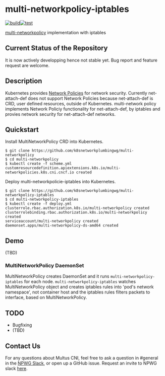 # multi-networkpolicy-iptables
[![build](https://github.com/k8snetworkplumbingwg/multi-networkpolicy-iptables/actions/workflows/build.yml/badge.svg)](https://github.com/k8snetworkplumbingwg/multi-networkpolicy-iptables/actions/workflows/build.yml)[![test](https://github.com/k8snetworkplumbingwg/multi-networkpolicy-iptables/actions/workflows/test.yml/badge.svg)](https://github.com/k8snetworkplumbingwg/multi-networkpolicy-iptables/actions/workflows/test.yml)

[multi-networkpolicy](https://github.com/k8snetworkplumbingwg/multi-networkpolicy) implementation with iptables

## Current Status of the Repository

It is now actively developping hence not stable yet. Bug report and feature request are welcome.

## Description

Kubernetes provides [Network Policies](https://kubernetes.io/docs/concepts/services-networking/network-policies/) for network security. Currently net-attach-def does not support Network Policies because net-attach-def is CRD, user defined resources, outside of Kubernetes.
multi-network policy implements Network Policiy functionality for net-attach-def, by iptables and provies network security for net-attach-def networks.

## Quickstart

Install MultiNetworkPolicy CRD into Kubernetes.

```
$ git clone https://github.com/k8snetworkplumbingwg/multi-networkpolicy
$ cd multi-networkpolicy
$ kubectl create -f scheme.yml
customresourcedefinition.apiextensions.k8s.io/multi-networkpolicies.k8s.cni.cncf.io created
```

Deploy multi-networkpolicie-iptables into Kubernetes.

```
$ git clone https://github.com/k8snetworkplumbingwg/multi-networkpolicy-iptables
$ cd multi-networkpolicy-iptables
$ kubectl create -f deploy.yml
clusterrole.rbac.authorization.k8s.io/multi-networkpolicy created
clusterrolebinding.rbac.authorization.k8s.io/multi-networkpolicy created
serviceaccount/multi-networkpolicy created
daemonset.apps/multi-networkpolicy-ds-amd64 created
```

## Demo

(TBD)

### MultiNetworkPolicy DaemonSet

MultiNetworkPolicy creates DaemonSet and it runs `multi-networkpolicy-iptables` for each node. `multi-networkpolicy-iptables` watches MultiNetworkPolicy object and creates iptables rules into 'pod's network namespace', not container host and the iptables rules filters packets to interface, based on MultiNetworkPolicy.

## TODO

* Bugfixing
* (TBD)

## Contact Us

For any questions about Multus CNI, feel free to ask a question in #general in the [NPWG Slack](https://npwg-team.slack.com/), or open up a GitHub issue. Request an invite to NPWG slack [here](https://intel-corp.herokuapp.com/).
